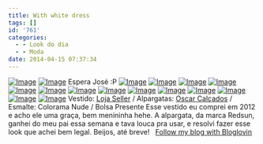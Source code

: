 ```yaml
---
title: With white dress
tags: []
id: '761'
categories:
  - - Look do dia
  - - Moda
date: 2014-04-15 07:37:34
---
```


[![Image](http://162.243.62.160/wp-content/uploads/2014/04/dsc026023.jpg?w=650)](http://162.243.62.160/wp-content/uploads/2014/04/dsc026023.jpg) [![Image](http://162.243.62.160/wp-content/uploads/2014/04/dsc026093.jpg?w=650)](http://162.243.62.160/wp-content/uploads/2014/04/dsc026093.jpg) Espera José :P [![Image](http://162.243.62.160/wp-content/uploads/2014/04/dsc026102.jpg?w=650)](http://162.243.62.160/wp-content/uploads/2014/04/dsc026102.jpg) [![Image](http://162.243.62.160/wp-content/uploads/2014/04/dsc026312.jpg?w=650)](http://162.243.62.160/wp-content/uploads/2014/04/dsc026312.jpg) [![Image](http://162.243.62.160/wp-content/uploads/2014/04/dsc026192.jpg?w=650)](http://162.243.62.160/wp-content/uploads/2014/04/dsc026192.jpg) [![Image](http://162.243.62.160/wp-content/uploads/2014/04/dsc026232.jpg?w=650)](http://162.243.62.160/wp-content/uploads/2014/04/dsc026232.jpg) [![Image](http://162.243.62.160/wp-content/uploads/2014/04/dsc026262.jpg?w=650)](http://162.243.62.160/wp-content/uploads/2014/04/dsc026262.jpg) [![Image](http://162.243.62.160/wp-content/uploads/2014/04/dsc026222.jpg?w=650)](http://162.243.62.160/wp-content/uploads/2014/04/dsc026222.jpg) [![Image](http://162.243.62.160/wp-content/uploads/2014/04/dsc026292.jpg?w=650)](http://162.243.62.160/wp-content/uploads/2014/04/dsc026292.jpg) [![Image](http://162.243.62.160/wp-content/uploads/2014/04/dsc026342.jpg?w=650)](http://162.243.62.160/wp-content/uploads/2014/04/dsc026342.jpg) [![Image](http://162.243.62.160/wp-content/uploads/2014/04/dsc026062.jpg?w=650)](http://162.243.62.160/wp-content/uploads/2014/04/dsc026062.jpg) [![Image](http://162.243.62.160/wp-content/uploads/2014/04/dsc026072.jpg?w=650)](http://162.243.62.160/wp-content/uploads/2014/04/dsc026072.jpg) [![Image](http://162.243.62.160/wp-content/uploads/2014/04/dsc026052.jpg?w=650)](http://162.243.62.160/wp-content/uploads/2014/04/dsc026052.jpg) [![Image](http://162.243.62.160/wp-content/uploads/2014/04/dsc026202.jpg?w=650)](http://162.243.62.160/wp-content/uploads/2014/04/dsc026202.jpg) [![Image](http://162.243.62.160/wp-content/uploads/2014/04/dsc026132.jpg?w=650)](http://162.243.62.160/wp-content/uploads/2014/04/dsc026132.jpg) [![Image](http://162.243.62.160/wp-content/uploads/2014/04/dsc026112.jpg?w=650)](http://162.243.62.160/wp-content/uploads/2014/04/dsc026112.jpg) Vestido: [Loja Seller](http://www.lojaseller.com.br/ "Loja Seller") / Alpargatas: [Oscar Calçados](http://www.oscarcalcados.com.br/ "Oscar Calçados ") / Esmalte: Colorama Nude / Bolsa Presente Esse vestido eu comprei em 2012 e acho ele uma graça, bem menininha hehe. A alpargata, da marca Redsun, ganhei do meu pai essa semana e tava louca pra usar, e resolvi fazer esse look que achei bem legal. Beijos, até breve!   <a href="http://www.bloglovin.com/blog/12120177/?claim=vp9sjtanar8">Follow my blog with Bloglovin</a>

